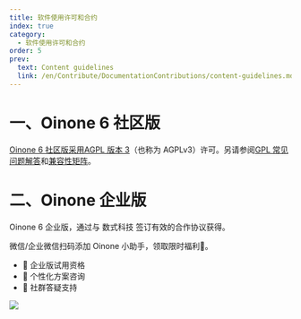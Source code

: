 ```yaml
---
title: 软件使用许可和合约
index: true
category:
  - 软件使用许可和合约
order: 5
prev:
  text: Content guidelines
  link: /en/Contribute/DocumentationContributions/content-guidelines.md
---
```

# 一、Oinone 6 社区版

[Oinone 6 社区版采用AGPL 版本 3](http://www.gnu.org/licenses/agpl-3.0.en.html)（也称为 AGPLv3）许可。另请参阅[GPL 常见问题解答](http://www.gnu.org/licenses/gpl-faq.en.html)和[兼容性矩阵](http://www.gnu.org/licenses/gpl-faq.en.html%23AllCompatibility)。

# 二、Oinone 企业版

Oinone 6 企业版，通过与 数式科技 签订有效的合作协议获得。

微信/企业微信扫码添加 Oinone 小助手，领取限时福利🎁。

+ 🎁 企业版试用资格
+ 🎁 个性化方案咨询
+ 🎁 社群答疑支持

![](https://oinone-jar.oss-cn-zhangjiakou.aliyuncs.com/welcome-document/Software-License-and-Contract/1749524409862-e4355c8c-3a5f-4592-92e4-9438ad0808fe.png)
